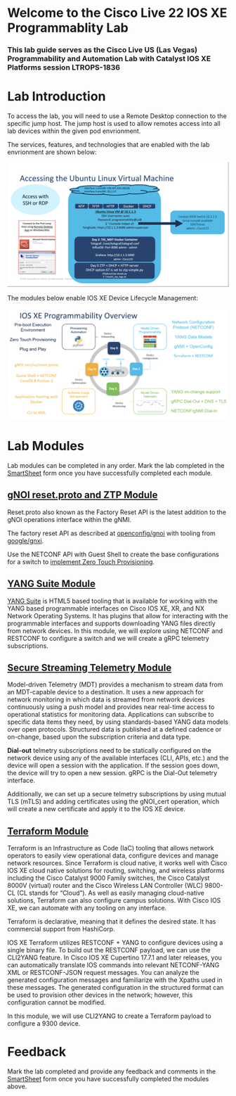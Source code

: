# Welcome to the Cisco Live 22 IOS XE Programmablity Lab

### This lab guide serves as the Cisco Live US (Las Vegas) Programmability and Automation Lab with Catalyst IOS XE Platforms session LTROPS-1836


# Lab Introduction
To access the lab, you will need to use a Remote Desktop connection to the specific jump host. The jump host is used to allow remotes access into all lab devices within the given pod envrionment.

The services, features, and technologies that are enabled with the lab envrionment are shown below:

![](./imgs/pod_details.png)

The modules below enable IOS XE Device Lifecycle Management:

![](./imgs/device_lifecycle.png)

# Lab Modules

Lab modules can be completed in any order. Mark the lab completed in the [SmartSheet](https://app.smartsheet.com/b/form/134240eac2d84a57acd4efc24fd8f3d0) form once you have successfully completed each module. 


## [gNOI reset.proto and ZTP Module](gNOI_reset_proto.md)
Reset.proto also known as the Factory Reset API is the latest addition to the gNOI operations interface within the gNMI. 

The factory reset API as described at [openconfig/gnoi](https://github.com/openconfig/gnoi/blob/master/factory_reset/​) with tooling from [google/gnxi](https://github.com/google/gnxi/tree/master/gnoi_reset).

Use the NETCONF API with Guest Shell to create the base configurations for a switch to [implement Zero Touch Provisioning](ZTP.md).



## [YANG Suite Module](YANG_Suite.md)
[YANG Suite](https://github.com/CiscoDevNet/yangsuite) is HTML5 based tooling that is available for working with the YANG based programmable interfaces on Cisco IOS XE, XR, and NX Network Operating Systems. It has plugins that allow for interacting with the programmable interfaces and supports downloading YANG files directly from network devices. In this module, we will explore using NETCONF and RESTCONF to configure a switch and we will create a gRPC telemetry subscriptions.



## [Secure Streaming Telemetry Module](https://github.com/guaguila/CLive2022_DEVWKS-3240)
Model-driven Telemetry (MDT) provides a mechanism to stream data from an MDT-capable device to a destination. It uses a new approach for network monitoring in which data is streamed from network devices continuously using a push model and provides near real-time access to operational statistics for monitoring data. Applications can subscribe to specific data items they need, by using standards-based YANG data models over open protocols. Structured data is published at a defined cadence or on-change, based upon the subscription criteria and data type.

**Dial-out** telmetry subscriptions need to be statically configured on the network device using any of the available interfaces (CLI, APIs, etc.) and the device will open a session with the application. If the session goes down, the device will try to open a new session. gRPC is the Dial-Out telemetry interface. 

Additionally, we can set up a secure telmetry subscriptions by using mutual TLS (mTLS) and adding certificates using the gNOI_cert operation, which will create a new certificate and apply it to the IOS XE device.


## [Terraform Module](Terraform.md)
Terraform is an Infrastructure as Code (IaC) tooling that allows network operators to easily view operational data, configure devices and manage network resources​. Since Terraform is cloud native, it works well with Cisco IOS XE cloud native solutions for routing, switching, and wireless platforms including the Cisco Catalyst 9000 Family switches, the Cisco Catalyst 8000V (virtual) router and the Cisco Wireless LAN Controller (WLC) 9800-CL (CL stands for “Cloud”). As well as easily managing cloud-native solutions, Terraform can also configure campus solutions. With Cisco IOS XE, we can automate with any tooling on any interface.

Terraform is declarative, meaning that it defines the desired state. It has commercial support from HashiCorp.

IOS XE Terraform utilizes RESTCONF + YANG to configure devices using a single binary file. To build out the RESTCONF payload, we can use the CLI2YANG feature. In Cisco IOS XE Cupertino 17.7.1 and later releases, you can automatically translate IOS commands into relevant NETCONF-YANG XML or RESTCONF-JSON request messages. You can analyze the generated configuration messages and familiarize with the Xpaths used in these messages. The generated configuration in the structured format can be used to provision other devices in the network; however, this configuration cannot be modified.

In this module, we will use CLI2YANG to create a Terraform payload to configure a 9300 device.


# Feedback
 Mark the lab completed and provide any feedback and comments in the [SmartSheet](https://app.smartsheet.com/b/form/3c15e982ec7c40a089ccfdeb375776e0) form once you have successfully completed the modules above. 
